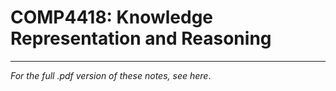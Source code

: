 # COMP4418: Knowledge Representation and Reasoning
---
_For the full .pdf version of these notes, see here_.
